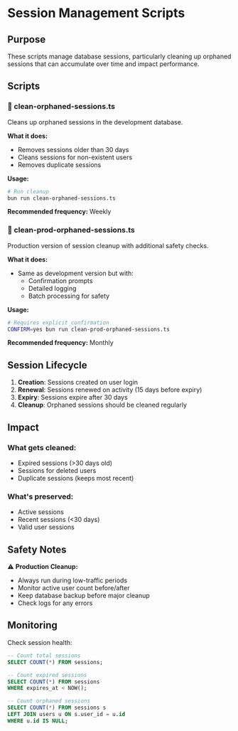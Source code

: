 # Session Management Scripts

## Purpose

These scripts manage database sessions, particularly cleaning up orphaned sessions that can accumulate over time and impact performance.

## Scripts

### 🧹 clean-orphaned-sessions.ts

Cleans up orphaned sessions in the development database.

**What it does:**

- Removes sessions older than 30 days
- Cleans sessions for non-existent users
- Removes duplicate sessions

**Usage:**

```bash
# Run cleanup
bun run clean-orphaned-sessions.ts
```

**Recommended frequency:** Weekly

### 🧹 clean-prod-orphaned-sessions.ts

Production version of session cleanup with additional safety checks.

**What it does:**

- Same as development version but with:
  - Confirmation prompts
  - Detailed logging
  - Batch processing for safety

**Usage:**

```bash
# Requires explicit confirmation
CONFIRM=yes bun run clean-prod-orphaned-sessions.ts
```

**Recommended frequency:** Monthly

## Session Lifecycle

1. **Creation**: Sessions created on user login
2. **Renewal**: Sessions renewed on activity (15 days before expiry)
3. **Expiry**: Sessions expire after 30 days
4. **Cleanup**: Orphaned sessions should be cleaned regularly

## Impact

### What gets cleaned:

- Expired sessions (>30 days old)
- Sessions for deleted users
- Duplicate sessions (keeps most recent)

### What's preserved:

- Active sessions
- Recent sessions (<30 days)
- Valid user sessions

## Safety Notes

⚠️ **Production Cleanup:**

- Always run during low-traffic periods
- Monitor active user count before/after
- Keep database backup before major cleanup
- Check logs for any errors

## Monitoring

Check session health:

```sql
-- Count total sessions
SELECT COUNT(*) FROM sessions;

-- Count expired sessions
SELECT COUNT(*) FROM sessions
WHERE expires_at < NOW();

-- Count orphaned sessions
SELECT COUNT(*) FROM sessions s
LEFT JOIN users u ON s.user_id = u.id
WHERE u.id IS NULL;
```
